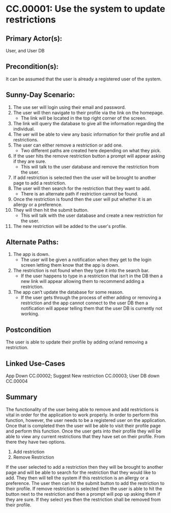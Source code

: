 # CC.00001: Use the system to update restrictions
## Primary Actor(s):
User, and User DB
## Precondition(s):
It can be assumed that the user is already a registered user of the system.
## Sunny-Day Scenario:
1.    The use ser will login using their email and password.
2.    The user will then navigate to their profile via the link on the homepage.<ul>
      <li> The link will be located in the top right corner of the screen.</li>
      </ul>
3.    The link will query the database to give all the information regarding the individual. 
4.    The uer will be able to view any basic information for their profile and all restrictions.
5.    The user can either remove a restriction or add one.<ul>
      <li>Two different paths are created here depending on what they pick.</li>
      </ul>
6.    If the user hits the remove restriction button a prompt will appear asking if they are sure.<ul>
      <li>This will talk to the user database and remove the restriction from the user.</li>
      </ul>
8.    If add restriction is selected then the user will be brought to another page to add a restriction.
9.    The user will then search for the restriction that they want to add.<ul>
      <li>There is an alternate path if restriction cannot be found.</li>  
      </ul>
10.    Once the restriction is found then the user will put whether it is an allergy or a preference.
11.  They will then hit the submit button.<ul>
    <li> This will talk with the user database and create a new restriction for the user.</li>
    </ul>
13.  The new restriction will be added to the user's profile.
## Alternate Paths:
1.    The app is down.<ul>
      <li>The user will be given a notification when they get to the login screen letting them know that the app is down.</li>
      </ul>
3.    The restriction is not found when they type it into the search bar.<ul>
    <li>  If the user happens to type in a restriction that isn’t in the DB then a new link will appear allowing them to recommend adding a restriction.</li>
      </ul>
5.    The app can’t update the database for some reason.<ul>
      <li> If the user gets through the process of either adding or removing a restriction and the app cannot connect to the user DB then a notification will appear telling them that the user DB is currently not working.</li>
      </ul>
## Postcondition
The user is able to update their profile by adding or/and removing a restriction.
## Linked Use-Cases
App Down CC.00002; Suggest New restriction CC.00003; User DB down CC.00004
## Summary
The functionality of the user being able to remove and add restrictions is vital in order for the application to work properly. In order to perform this function, however, the user needs to be a registered user on the application. Once that is completed then the user will be able to visit their profile page and perform this function. Once the user gets into their profile they will be able to view any current restrictions that they have set on their profile. From there they have two options.<ol>
<li>    Add restriction</li>
<li>    Remove Restriction</li>
</ol>
If the user selected to add a restriction then they will be brought to another page and will be able to search for the restriction that they would like to add. They then will tell the system if this restriction is an allergy or a preference. The user then can hit the submit button to add the restriction to their profile.
If remove restriction is selected then the user is able to hit the button next to the restriction and then a prompt will pop up asking them if they are sure. If they select yes then the restriction shall be removed from their profile.
